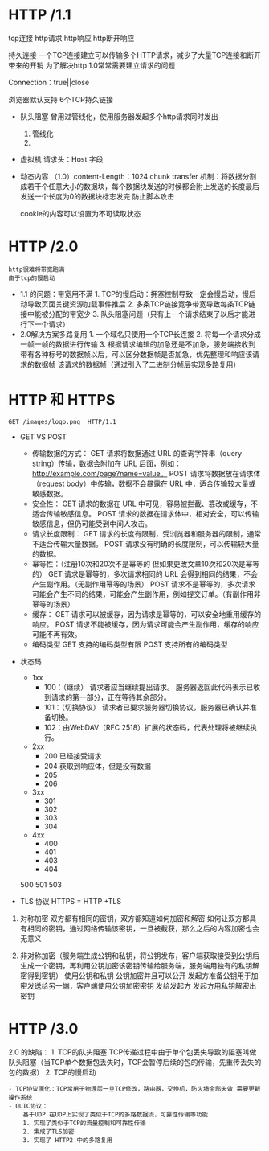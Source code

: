 



# HTTP  /1.1

tcp连接   http请求  http响应   http断开响应

持久连接 一个TCP连接建立可以传输多个HTTP请求，减少了大量TCP连接和断开带来的开销 
为了解决http 1.0常常需要建立请求的问题

Connection：true||close

浏览器默认支持 6个TCP持久链接  
 - 队头阻塞
    曾用过管线化，使用服务器发起多个http请求同时发出
    1. 管线化
    2. 
 - 虚拟机
    请求头：Host 字段
- 动态内容
    （1.0）content-Length：1024
    chunk transfer 机制：将数据分割成若干个任意大小的数据块，每个数据块发送的时候都会附上发送的长度最后发送一个长度为0的数据块标志发完
    防止脚本攻击

    cookie的内容可以设置为不可读取状态
# HTTP /2.0
    http很难将带宽跑满
    由于tcp的慢启动
   - 1.1 的问题：带宽用不满
    1. TCP的慢启动：拥塞控制导致一定会慢启动，慢启动导致页面关键资源加载事件推后
    2. 多条TCP链接竞争带宽导致每条TCP链接中能被分配的带宽少
    3. 队头阻塞问题（只有上一个请求结束了以后才能进行下一个请求）
   - 2.0解决方案多路复用
    1. 一个域名只使用一个TCP长连接
    2. 将每一个请求分成一帧一帧的数据进行传输
    3. 根据请求编辑的加急还是不加急，服务端接收到带有各种标号的数据帧以后，可以区分数据帧是否加急，优先整理和响应该请求的数据帧
    该请求的数据帧（通过引入了二进制分帧层实现多路复用）
# HTTP 和 HTTPS

    GET /images/logo.png  HTTP/1.1 
- GET VS POST
    - 传输数据的方式：
        GET 请求将数据通过 URL 的查询字符串（query string）传输，数据会附加在 URL 后面，例如：http://example.com/page?name=value。
        POST 请求将数据放在请求体（request body）中传输，数据不会暴露在 URL 中，适合传输较大量或敏感数据。
    - 安全性：
        GET 请求的数据在 URL 中可见，容易被拦截、篡改或缓存，不适合传输敏感信息。
        POST 请求的数据在请求体中，相对安全，可以传输敏感信息，但仍可能受到中间人攻击。
    - 请求长度限制：
        GET 请求的长度有限制，受浏览器和服务器的限制，通常不适合传输大量数据。
        POST 请求没有明确的长度限制，可以传输较大量的数据。
    - 幂等性：（注册10次和20次不是幂等的 但如果更改文章10次和20次是幂等的）
        GET 请求是幂等的，多次请求相同的 URL 会得到相同的结果，不会产生副作用。（无副作用幂等的场景）
        POST 请求不是幂等的，多次请求可能会产生不同的结果，可能会产生副作用，例如提交订单。（有副作用非幂等的场景）
    - 缓存：
        GET 请求可以被缓存，因为请求是幂等的，可以安全地重用缓存的响应。
        POST 请求不能被缓存，因为请求可能会产生副作用，缓存的响应可能不再有效。
    - 编码类型
        GET 支持的编码类型有限
        POST 支持所有的编码类型

- 状态码

    - 1xx
        - 100：（继续） 请求者应当继续提出请求。 服务器返回此代码表示已收到请求的第一部分，正在等待其余部分。
        - 101：（切换协议） 请求者已要求服务器切换协议，服务器已确认并准备切换。
        - 102：由WebDAV（RFC 2518）扩展的状态码，代表处理将被继续执行。
    - 2xx
        - 200 已经接受请求
        - 204 获取到响应体，但是没有数据
        - 205 
        - 206
    - 3xx
        - 301
        - 302
        - 303
        - 304
    - 4xx
        - 400
        - 401
        - 403
        - 404

    500
    501
    503


- TLS 协议
    HTTPS = HTTP +TLS
 1. 对称加密
    双方都有相同的密钥，双方都知道如何加密和解密
    如何让双方都具有相同的密钥，通过网络传输该密钥，一旦被截获，那么之后的内容加密也会无意义

 2. 非对称加密（服务端生成公钥和私钥，将公钥发布，客户端获取接受到公钥后生成一个密钥，再利用公钥加密该密钥传输给服务端，服务端用独有的私钥解密得到密钥）
    使用公钥和私钥 公钥加密并且可以公开
    发起方准备公钥用于加密发送给另一端，客户端使用公钥加密密钥  发给发起方 发起方用私钥解密出密钥

# HTTP /3.0
   2.0 的缺陷：
    1. TCP的队头阻塞 
        TCP传递过程中由于单个包丢失导致的阻塞叫做队头阻塞（当TCP单个数据包丢失时，TCP会暂停后续的包的传输，先重传丢失的包的数据）
    2. TCP的慢启动


    - TCP协议僵化：TCP常用于物理层一旦TCP修改，路由器，交换机，防火墙全部失效 需要更新  操作系统
    - QUIC协议：
        基于UDP 在UDP上实现了类似于TCP的多路数据流，可靠性传输等功能
        1. 实现了类似于TCP的流量控制和可靠性传输 
        2. 集成了TLS加密
        3. 实现了 HTTP2 中的多路复用

